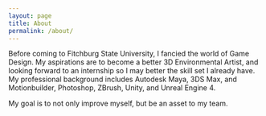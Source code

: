```yaml
---
layout: page
title: About
permalink: /about/
---
```


 Before coming to Fitchburg State University, I fancied the world
of Game Design.  My aspirations are to become a better 3D Environmental Artist, and looking forward to an internship so I may better the skill set I already have.  My professional background includes Autodesk Maya, 3DS Max, and Motionbuilder, Photoshop, ZBrush, Unity, and Unreal Engine 4.

   My goal is to not only improve myself, but be an asset to my team.
